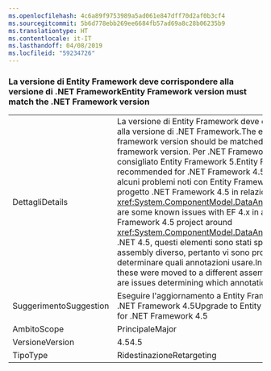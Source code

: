 ```yaml
---
ms.openlocfilehash: 4c6a89f9753989a5ad061e847dff70d2af0b3cf4
ms.sourcegitcommit: 5b6d778ebb269ee6684fb57ad69a8c28b06235b9
ms.translationtype: HT
ms.contentlocale: it-IT
ms.lasthandoff: 04/08/2019
ms.locfileid: "59234726"
---
```

### <a name="entity-framework-version-must-match-the-net-framework-version"></a><span data-ttu-id="2739f-101">La versione di Entity Framework deve corrispondere alla versione di .NET Framework</span><span class="sxs-lookup"><span data-stu-id="2739f-101">Entity Framework version must match the .NET Framework version</span></span>

|   |   |
|---|---|
|<span data-ttu-id="2739f-102">Dettagli</span><span class="sxs-lookup"><span data-stu-id="2739f-102">Details</span></span>|<span data-ttu-id="2739f-103">La versione di Entity Framework deve corrispondere alla versione di .NET Framework.</span><span class="sxs-lookup"><span data-stu-id="2739f-103">The entity framework version should be matched with the .NET framework version.</span></span> <span data-ttu-id="2739f-104">Per .NET Framework 4.5 è consigliato Entity Framework 5.</span><span class="sxs-lookup"><span data-stu-id="2739f-104">Entity Framework 5 is recommended for .NET Framework 4.5.</span></span> <span data-ttu-id="2739f-105">Esistono alcuni problemi noti con Entity Framework 4.x in un progetto .NET Framework 4.5 in relazione a <xref:System.ComponentModel.DataAnnotations>.</span><span class="sxs-lookup"><span data-stu-id="2739f-105">There are some known issues with EF 4.x in a .NET Framework 4.5 project around <xref:System.ComponentModel.DataAnnotations>.</span></span> <span data-ttu-id="2739f-106">In .NET 4.5, questi elementi sono stati spostati in un assembly diverso, pertanto vi sono problemi a determinare quali annotazioni usare.</span><span class="sxs-lookup"><span data-stu-id="2739f-106">In .NET 4.5, these were moved to a different assembly, so there are issues determining which annotations to use.</span></span>|
|<span data-ttu-id="2739f-107">Suggerimento</span><span class="sxs-lookup"><span data-stu-id="2739f-107">Suggestion</span></span>|<span data-ttu-id="2739f-108">Eseguire l'aggiornamento a Entity Framework 5 per .NET Framework 4.5</span><span class="sxs-lookup"><span data-stu-id="2739f-108">Upgrade to Entity Framework 5 for .NET Framework 4.5</span></span>|
|<span data-ttu-id="2739f-109">Ambito</span><span class="sxs-lookup"><span data-stu-id="2739f-109">Scope</span></span>|<span data-ttu-id="2739f-110">Principale</span><span class="sxs-lookup"><span data-stu-id="2739f-110">Major</span></span>|
|<span data-ttu-id="2739f-111">Versione</span><span class="sxs-lookup"><span data-stu-id="2739f-111">Version</span></span>|<span data-ttu-id="2739f-112">4.5</span><span class="sxs-lookup"><span data-stu-id="2739f-112">4.5</span></span>|
|<span data-ttu-id="2739f-113">Tipo</span><span class="sxs-lookup"><span data-stu-id="2739f-113">Type</span></span>|<span data-ttu-id="2739f-114">Ridestinazione</span><span class="sxs-lookup"><span data-stu-id="2739f-114">Retargeting</span></span>|
